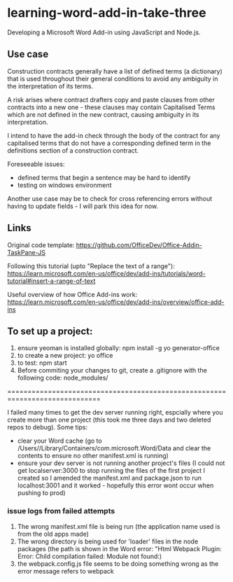 # learning-word-add-in-take-three
Developing a Microsoft Word Add-in using JavaScript and Node.js. 

## Use case

Construction contracts generally have a list of defined terms (a dictionary) that is used throughout their general conditions to avoid any ambiguity in the interpretation of its terms. 

A risk arises where contract drafters copy and paste clauses from other contracts into a new one - these clauses may contain Capitalised Terms which are not defined in the new contract, causing ambiguity in its interpretation. 

I intend to have the add-in check through the body of the contract for any capitalised terms that do not have a corresponding defined term in the definitions section of a construction contract.

Foreseeable issues:
- defined terms that begin a sentence may be hard to identify
- testing on windows environment

Another use case may be to check for cross referencing errors without having to update fields - I will park this idea for now.

## Links

Original code template: https://github.com/OfficeDev/Office-Addin-TaskPane-JS

Following this tutorial (upto "Replace the text of a range"): https://learn.microsoft.com/en-us/office/dev/add-ins/tutorials/word-tutorial#insert-a-range-of-text

Useful overview of how Office Add-ins work: https://learn.microsoft.com/en-us/office/dev/add-ins/overview/office-add-ins


## To set up a project:
1. ensure yeoman is installed globally: npm install -g yo generator-office
2. to create a new project: yo office
3. to test: npm start
4. Before commiting your changes to git, create a .gitignore with the following code: node_modules/

=============================================================================

I failed many times to get the dev server running right, espcially where you create more than one project (this took me three days and two deleted repos to debug). Some tips:
- clear your Word cache (go to /Users/<username>/Library/Containers/com.microsoft.Word/Data and clear the contents to ensure no other manifest.xml is running)
- ensure your dev server is not running another project's files (I could not get localserver:3000 to stop running the files of the first project I created so I amended the manifest.xml and package.json to run localhost:3001 and it worked - hopefully this error wont occur when pushing to prod)

### issue logs from failed attempts
1. The wrong manifest.xml file is being run (the application name used is from the old apps made)
2. The wrong directory is being used for 'loader' files in the node packages (the path is shown in the Word error: "Html Webpack Plugin: Error: Child compilation failed: Module not found:)
3. the webpack.config.js file seems to be doing something wrong as the error message refers to webpack
